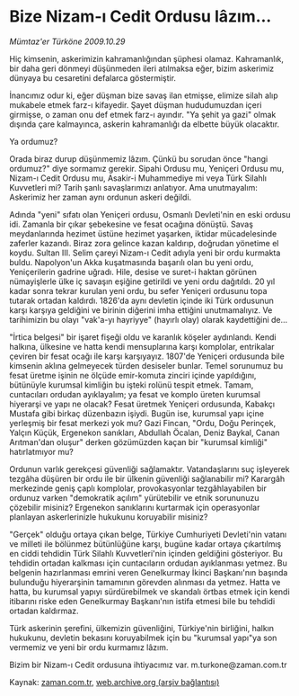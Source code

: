 # Bize Nizam-ı Cedit Ordusu lâzım...

*Mümtaz'er Türköne 2009.10.29*

<tr><td class="metin" colspan="2" style="padding-top: 20px; padding-left: 5px; ">Hiç kimsenin, askerimizin kahramanlığından şüphesi olamaz. Kahramanlık, bir daha geri dönmeyi düşünmeden ileri atılmaksa eğer, bizim askerimiz dünyaya bu cesaretini defalarca göstermiştir.</td></tr><tr><td class="metin" colspan="2" style="padding-top: 20px; padding-left: 5px; "><p> İnancımız odur ki, eğer düşman bize savaş ilan etmişse, elimize silah alıp mukabele etmek farz-ı kifayedir. Şayet düşman hududumuzdan içeri girmişse, o zaman onu def etmek farz-ı ayındır. "Ya şehit ya gazi" olmak dışında çare kalmayınca, askerin kahramanlığı da elbette büyük olacaktır.
<p> Ya ordumuz?
<p> Orada biraz durup düşünmemiz lâzım. Çünkü bu sorudan önce "hangi ordumuz?" diye sormamız gerekir. Sipahi Ordusu mu, Yeniçeri Ordusu mu, Nizam-ı Cedit Ordusu mu, Asakir-i Muhammediye mi veya Türk Silahlı Kuvvetleri mi? Tarih şanlı savaşlarımızı anlatıyor. Ama unutmayalım: Askerimiz her zaman aynı ordunun askeri değildi.
<p> Adında "yeni" sıfatı olan Yeniçeri ordusu, Osmanlı Devleti'nin en eski ordusu idi. Zamanla bir çıkar şebekesine ve fesat ocağına dönüştü. Savaş meydanlarında hezimet üstüne hezimet yaşarken, iktidar mücadelesinde zaferler kazandı. Biraz zora gelince kazan kaldırıp, doğrudan yönetime el koydu. Sultan III. Selim çareyi Nizam-ı Cedit adıyla yeni bir ordu kurmakta buldu. Napolyon'un Akka kuşatmasında başarılı olan bu yeni ordu, Yeniçerilerin gadrine uğradı. Hile, desise ve suret-i haktan görünen nümayişlerle ülke iç savaşın eşiğine getirildi ve yeni ordu dağıtıldı. 20 yıl kadar sonra tekrar kurulan yeni ordu, bu sefer Yeniçeri ordusunu topa tutarak ortadan kaldırdı. 1826'da aynı devletin içinde iki Türk ordusunun karşı karşıya geldiğini ve birinin diğerini imha ettiğini unutmamalıyız. Ve tarihimizin bu olayı "vak'a-yı hayriyye" (hayırlı olay) olarak kaydettiğini de...
<p> "İrtica belgesi" bir işaret fişeği oldu ve karanlık köşeler aydınlandı. Kendi halkına, ülkesine ve hatta kendi mensuplarına karşı komplolar, entrikalar çeviren bir fesat ocağı ile karşı karşıyayız. 1807'de Yeniçeri ordusunda bile kimsenin aklına gelmeyecek türden desiseler bunlar. Temel sorunumuz bu fesat üretme işinin ne ölçüde emir-komuta zinciri içinde yapıldığını, bütünüyle kurumsal kimliğin bu işteki rolünü tespit etmek. Tamam, cuntacıları ordudan ayıklayalım; ya fesat ve komplo üreten kurumsal hiyerarşi ve yapı ne olacak? Fesat üretmek Yeniçeri ordusunda, Kabakçı Mustafa gibi birkaç düzenbazın işiydi. Bugün ise, kurumsal yapı içine yerleşmiş bir fesat merkezi yok mu? Gazi Fincan, "Ordu, Doğu Perinçek, Yalçın Küçük, Ergenekon sanıkları, Abdullah Öcalan, Deniz Baykal, Canan Arıtman'dan oluşur" derken gözümüzden kaçan bir "kurumsal kimliği" hatırlatmıyor mu?
<p> Ordunun varlık gerekçesi güvenliği sağlamaktır. Vatandaşlarını suç işleyerek tezgâha düşüren bir ordu ile bir ülkenin güvenliği sağlanabilir mi? Karargâh merkezinde geniş çaplı komplolar, provokasyonlar tezgâhlayabilen bir ordunuz varken "demokratik açılım" yürütebilir ve etnik sorununuzu çözebilir misiniz? Ergenekon sanıklarını kurtarmak için operasyonlar planlayan askerlerinizle hukukunu koruyabilir misiniz?
<p> "Gerçek" olduğu ortaya çıkan belge, Türkiye Cumhuriyeti Devleti'nin vatanı ve milleti ile bölünmez bütünlüğüne karşı, bugüne kadar ortaya çıkartılmış en ciddi tehdidin Türk Silahlı Kuvvetleri'nin içinden geldiğini gösteriyor. Bu tehdidin ortadan kalkması için cuntacıların ordudan ayıklanması yetmez. Bu belgenin hazırlanması emrini veren Genelkurmay İkinci Başkanı'nın başında bulunduğu hiyerarşinin tamamının görevden alınması da yetmez. Hatta ve hatta, bu kurumsal yapıyı sürdürebilmek ve skandalı örtbas etmek için kendi itibarını riske eden Genelkurmay Başkanı'nın istifa etmesi bile bu tehdidi ortadan kaldırmaz.
<p> Türk askerinin şerefini, ülkemizin güvenliğini, Türkiye'nin birliğini, halkın hukukunu, devletin bekasını koruyabilmek için bu "kurumsal yapı"ya son vermemiz ve yeni bir ordu kurmamız lâzım.
<p> Bizim bir Nizam-ı Cedit ordusuna ihtiyacımız var. m.turkone@zaman.com.tr <br/></p></p></p></p></p></p></p></p></p></td></tr>

Kaynak: [zaman.com.tr](http://zaman.com.tr/yazar.do?yazino=908977), [web.archive.org (arşiv bağlantısı)](http://web.archive.org/web/20100109123159/http://www.zaman.com.tr:80/yazar.do?yazino=908977)

